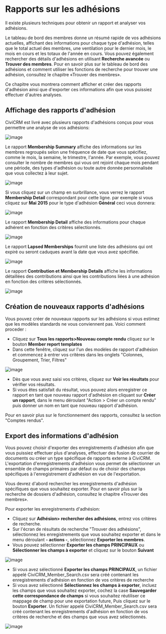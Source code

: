 Rapports sur les adhésions 
==================

Il existe plusieurs techniques pour obtenir un rapport et analyser vos adhésions.

Le tableau de bord des membres donne un résumé rapide de vos adhésions actuelles, affichant des informations pour chaque type d'adhésion, telles que le total actuel des membres, une ventilation pour le dernier mois, le mois en cours et les totaux de l'année en cours. Vous pouvez également rechercher des détails d'adhésions en utilisant **Recherche avancée** ou **Trouver des membres**. Pour en savoir plus sur le tableau de bord des adhésions et comment utiliser les fonctions de recherche pour trouver une adhésion, consultez le chapitre «Trouver des membres».

Ce chapitre vous montrera comment afficher et créer des rapports d'adhésion ainsi que d'exporter ces informations afin que vous puissiez effectuer d'autres analyses.

Affichage des rapports d'adhésion
--------------------------
CiviCRM est livré avec plusieurs rapports d'adhésions conçus pour vous permettre une analyse de vos adhésions:

![image](../img/membership%20report%20list_1.PNG) 

Le rapport  **Membership Summary** affiche des informations sur les membres regroupés selon une fréquence de date que vous spécifiez, comme le mois, la semaine, le trimestre, l'année. Par exemple, vous pouvez consulter le nombre de membres qui vous ont rejoint chaque mois pendant une période, des types d'adhésion ou toute autre donnée personnalisée que vous collectez à leur sujet.

![image](../img/membership%20summary%20report.PNG)

Si vous cliquez sur un champ en surbrillance, vous verrez le rapport **Membership Detail** correspondant pour cette ligne. par exemple si vous cliquez sur **Mai 2015** pour le type d'adhésion **Général** ceci vous donnera:

![image](../img/membership%20detail%20from%20summary%20report.PNG)

Le rapport **Membership Detail** affiche des informations pour chaque adhérent en fonction des critères sélectionnés.

![image](../img/membership%20detail%20report.PNG) 
 
Le rapport **Lapsed Memberships** fournit une liste des adhésions qui ont expiré ou seront caduques avant la date que vous avez spécifiée.

![image](../img/membership%20lapsed%20report.PNG) 

Le rapport **Contribution et Membership Details** affiche les informations détaillées des contributions ainsi que les contributions liées à une adhésion en fonction des critères sélectionnés.

![image](../img/membership%20contribution%20report.PNG) 

Création de nouveaux rapports d'adhésions
-------------------------------

Vous pouvez créer de nouveaux rapports sur les adhésions si vous estimez que les modèles standards ne vous conviennent pas. Voici comment proceder :

-   Cliquez sur **Tous les rapports>Nouveau compte rendu** cliquez sur le bouton **Member report templates**
-   Dans cette fenêtre, cliquez sur l'un des modèles de rapport d'adhésion et commencez à entrer vos critères dans les onglets "Colonnes, Groupement, Trier, Filtres"

![image](../img/memberships%20create%20new%20membership%20report_1.JPG)

-   Dès que vous avez saisi vos critères, cliquez sur **Voir les résultats** pour vérifier vos résultats.
-   Si vous êtes satisfait du résultat, vous pouvez alors enregistrer ce rapport en tant que nouveau rapport d'adhésion en cliquant sur **Créer un rapport**, dans le menu déroulant "Action > Créer un compte rendu" puis donner un nom en tant que nouveau rapport d'adhésion.

Pour en savoir plus sur le fonctionnement des rapports, consultez la section "Comptes rendus".

Export des informations d'adhésion
----------------------------

Vous pouvez choisir d'exporter des enregistrements d'adhésion afin que vous puissiez effectuer plus d'analyses, effectuer des fusion de courrier de documents ou créer un type spécifique de rapports externe à CiviCRM. L'exportation d'enregistrements d'adhésion vous permet de sélectionner un ensemble de champs primaires par défaut ou de choisir des champs spécifiques à l'enregistrement d'adhésion en vue de l'exportation.

Vous devrez d'abord rechercher les enregistrements d'adhésion spécifiques que vous souhaitez exporter. Pour en savoir plus sur la recherche de dossiers d'adhésion, consultez le chapitre «Trouver des membres».

Pour exporter les enregistrements d'adhésion:

-   Cliquez sur **Adhésion> rechercher des adhésions**, entrez vos critères de recherche. 
-   Sur l'écran de résultats de recherche "Trouver des adhésions", sélectionnez les enregistrements que vous souhaitez exporter et dans le menu déroulant **- actions -**, sélectionnez **Exporter les membres**.
-   Vous pouvez sélectionner **Exporter les champs PRINCIPAUX** ou **Sélectionner les champs à exporter** et cliquez sur le bouton **Suivant**
  
![image](../img/memberships%20export%20memberships%20screen.JPG)

- Si vous avez sélectionné **Exporter les champs PRINCIPAUX**, un fichier appelé CiviCRM_Member_Search.csv sera créé contenant les enregistrements d'adhésion en fonction de vos critères de recherche
- Si vous avez sélectionné **Sélectionnez les champs à exporter**, incluez les champs que vous souhaitez exporter, cochez la case **Sauvegarder cette correspondance de champs** si vous souhaitez réutiliser ce mappage de champ pour une exportation future, Puis cliquez sur le bouton **Exporter**. Un fichier appelé CiviCRM_Member_Search.csv sera créé contenant les enregistrements d'adhésion en fonction de vos critères de recherche et des champs que vous avez sélectionnés.

![image](../imgmg/memberships%20select%20fields%20to%20export.JPG)
